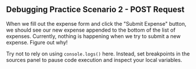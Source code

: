 ## Debugging Practice Scenario 2 - POST Request

When we fill out the expense form and click the "Submit Expense" button, we should see our new expense appended to the bottom of the list of expenses. Currently, nothing is happening when we try to submit a new expense. Figure out why!

Try not to rely on using `console.logs()` here. Instead, set breakpoints in the sources panel to pause code execution and inspect your local variables.